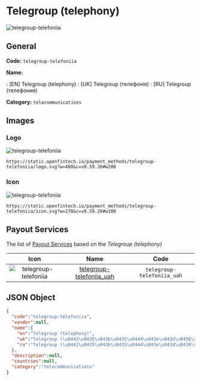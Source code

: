 
# Telegroup (telephony) 
![telegroup-telefoniia](https://static.openfintech.io/payment_methods/telegroup-telefoniia/logo.svg?w=400&c=v0.59.26#w200)  

## General 
**Code:** `telegroup-telefoniia` 
 
**Name:** 
 
:	[EN] Telegroup (telephony) 
:	[UK] Telegroup (телефонія) 
:	[RU] Telegroup (телефония) 
 
**Category:** `telecommunications` 
 

## Images 

### Logo 
![telegroup-telefoniia](https://static.openfintech.io/payment_methods/telegroup-telefoniia/logo.svg?w=400&c=v0.59.26#w200)  

```
https://static.openfintech.io/payment_methods/telegroup-telefoniia/logo.svg?w=400&c=v0.59.26#w200
```  

### Icon 
![telegroup-telefoniia](https://static.openfintech.io/payment_methods/telegroup-telefoniia/icon.svg?w=278&c=v0.59.26#w100)  

```
https://static.openfintech.io/payment_methods/telegroup-telefoniia/icon.svg?w=278&c=v0.59.26#w100
```  

## Payout Services 
 
The list of [Payout Services](/payout-services/) based on the _Telegroup (telephony)_ 

|Icon|Name|Code| 
|:---:|:---:|:---:| 
|![telegroup-telefoniia](https://static.openfintech.io/payout_methods/telegroup-telefoniia/icon.png?w=278&c=v0.59.26#w40) |[telegroup-telefoniia_uah](/payout-services/telegroup-telefoniia_uah/)|`telegroup-telefoniia_uah`| 
 

## JSON Object 

```json
{
  "code":"telegroup-telefoniia",
  "vendor":null,
  "name":{
    "en":"Telegroup (telephony)",
    "uk":"Telegroup (\u0442\u0435\u043b\u0435\u0444\u043e\u043d\u0456\u044f)",
    "ru":"Telegroup (\u0442\u0435\u043b\u0435\u0444\u043e\u043d\u0438\u044f)"
  },
  "description":null,
  "countries":null,
  "category":"telecommunications"
}
```  
